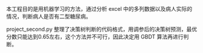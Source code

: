本工程目的是用机器学习的方法，通过分析 excel 中的多列数据以及病人实际的情况，判断病人是否有二型糖尿病。

project_second.py 整理了决策树判断的代码格式，用调参后的决策树预测，最优分数只能达到0.65左右，这个方法并不可行，因此决定用 GBDT 算法再进行判断。